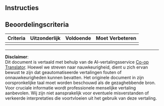 <!--
CO_OP_TRANSLATOR_METADATA:
{
  "original_hash": "5ae7654f519ae831179409dc8e528055",
  "translation_date": "2025-08-27T22:36:16+00:00",
  "source_file": "6-consumer/lessons/1-speech-recognition/assignment.md",
  "language_code": "nl"
}
-->
## Instructies

## Beoordelingscriteria

| Criteria | Uitzonderlijk | Voldoende | Moet Verbeteren |
| -------- | ------------- | --------- | --------------- |
| |  |  |  |

---

**Disclaimer**:  
Dit document is vertaald met behulp van de AI-vertalingsservice [Co-op Translator](https://github.com/Azure/co-op-translator). Hoewel we streven naar nauwkeurigheid, dient u zich ervan bewust te zijn dat geautomatiseerde vertalingen fouten of onnauwkeurigheden kunnen bevatten. Het originele document in zijn oorspronkelijke taal moet worden beschouwd als de gezaghebbende bron. Voor cruciale informatie wordt professionele menselijke vertaling aanbevolen. Wij zijn niet aansprakelijk voor eventuele misverstanden of verkeerde interpretaties die voortvloeien uit het gebruik van deze vertaling.